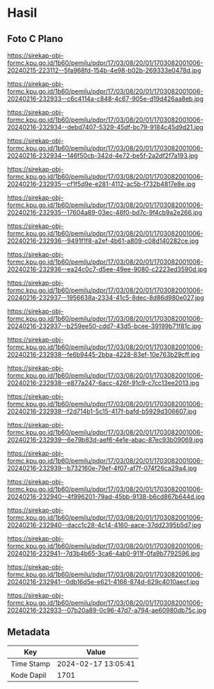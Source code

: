 # Hasil

## Foto C Plano

https://sirekap-obj-formc.kpu.go.id/1b60/pemilu/pdpr/17/03/08/20/01/1703082001006-20240215-223112--5fa968fd-154b-4e98-b02b-269333e0478d.jpg

https://sirekap-obj-formc.kpu.go.id/1b60/pemilu/pdpr/17/03/08/20/01/1703082001006-20240216-232933--c6c4114a-c848-4c67-905e-d19d426aa8eb.jpg

https://sirekap-obj-formc.kpu.go.id/1b60/pemilu/pdpr/17/03/08/20/01/1703082001006-20240216-232934--debd7407-5329-45df-bc79-9184c45d9d21.jpg

https://sirekap-obj-formc.kpu.go.id/1b60/pemilu/pdpr/17/03/08/20/01/1703082001006-20240216-232934--146f50cb-342d-4e72-be5f-2a2df2f7a193.jpg

https://sirekap-obj-formc.kpu.go.id/1b60/pemilu/pdpr/17/03/08/20/01/1703082001006-20240216-232935--cf1f5d9e-e281-4112-ac5b-f732b4817e8e.jpg

https://sirekap-obj-formc.kpu.go.id/1b60/pemilu/pdpr/17/03/08/20/01/1703082001006-20240216-232935--17604a89-03ec-46f0-bd7c-9f4cb9a2e266.jpg

https://sirekap-obj-formc.kpu.go.id/1b60/pemilu/pdpr/17/03/08/20/01/1703082001006-20240216-232936--9491f1f8-a2ef-4b61-a809-c08d140282ce.jpg

https://sirekap-obj-formc.kpu.go.id/1b60/pemilu/pdpr/17/03/08/20/01/1703082001006-20240216-232936--ea24c0c7-d5ee-49ee-9080-c2223ed3590d.jpg

https://sirekap-obj-formc.kpu.go.id/1b60/pemilu/pdpr/17/03/08/20/01/1703082001006-20240216-232937--1956638a-2334-41c5-8dec-8d86d980e027.jpg

https://sirekap-obj-formc.kpu.go.id/1b60/pemilu/pdpr/17/03/08/20/01/1703082001006-20240216-232937--b259ee50-cdd7-43d5-bcee-39199b71f81c.jpg

https://sirekap-obj-formc.kpu.go.id/1b60/pemilu/pdpr/17/03/08/20/01/1703082001006-20240216-232938--fe6b9445-2bba-4228-83ef-10e763b29cff.jpg

https://sirekap-obj-formc.kpu.go.id/1b60/pemilu/pdpr/17/03/08/20/01/1703082001006-20240216-232938--e877a247-6acc-426f-91c9-c7cc13ee2013.jpg

https://sirekap-obj-formc.kpu.go.id/1b60/pemilu/pdpr/17/03/08/20/01/1703082001006-20240216-232938--f2d714b1-5c15-417f-bafd-b5929d306607.jpg

https://sirekap-obj-formc.kpu.go.id/1b60/pemilu/pdpr/17/03/08/20/01/1703082001006-20240216-232939--6e79b83d-aef6-4e1e-abac-87ec93b09069.jpg

https://sirekap-obj-formc.kpu.go.id/1b60/pemilu/pdpr/17/03/08/20/01/1703082001006-20240216-232939--b732160e-79ef-4f07-af7f-074f26ca29a4.jpg

https://sirekap-obj-formc.kpu.go.id/1b60/pemilu/pdpr/17/03/08/20/01/1703082001006-20240216-232940--4f996201-79ad-45bb-9138-b6cd867b644d.jpg

https://sirekap-obj-formc.kpu.go.id/1b60/pemilu/pdpr/17/03/08/20/01/1703082001006-20240216-232940--dacc1c28-4c14-4160-aace-37dd2395b5d7.jpg

https://sirekap-obj-formc.kpu.go.id/1b60/pemilu/pdpr/17/03/08/20/01/1703082001006-20240216-232941--7d3b4b65-3ca6-4ab0-911f-0fa9b7792596.jpg

https://sirekap-obj-formc.kpu.go.id/1b60/pemilu/pdpr/17/03/08/20/01/1703082001006-20240216-232941--0db16d5e-e621-4166-874d-629c4010aecf.jpg

https://sirekap-obj-formc.kpu.go.id/1b60/pemilu/pdpr/17/03/08/20/01/1703082001006-20240216-232933--07b20a89-0c96-47d7-a794-ae60980db75c.jpg


## Metadata

| Key        | Value               |
| ---------- | ------------------- |
| Time Stamp | 2024-02-17 13:05:41 |
| Kode Dapil | 1701                |



